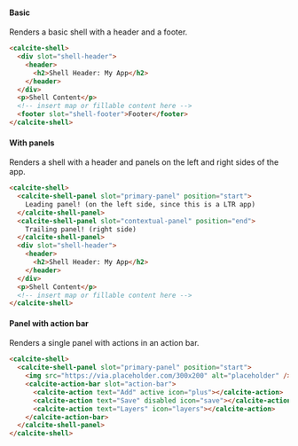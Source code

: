 #### Basic

Renders a basic shell with a header and a footer.

```html
<calcite-shell>
  <div slot="shell-header">
    <header>
      <h2>Shell Header: My App</h2>
    </header>
  </div>
  <p>Shell Content</p>
  <!-- insert map or fillable content here -->
  <footer slot="shell-footer">Footer</footer>
</calcite-shell>
```

#### With panels

Renders a shell with a header and panels on the left and right sides of the app.

```html
<calcite-shell>
  <calcite-shell-panel slot="primary-panel" position="start">
    Leading panel! (on the left side, since this is a LTR app)
  </calcite-shell-panel>
  <calcite-shell-panel slot="contextual-panel" position="end">
    Trailing panel! (right side)
  </calcite-shell-panel>
  <div slot="shell-header">
    <header>
      <h2>Shell Header: My App</h2>
    </header>
  </div>
  <p>Shell Content</p>
  <!-- insert map or fillable content here -->
</calcite-shell>
```

#### Panel with action bar

Renders a single panel with actions in an action bar.

```html
<calcite-shell>
  <calcite-shell-panel slot="primary-panel" position="start">
    <img src="https://via.placeholder.com/300x200" alt="placeholder" />
    <calcite-action-bar slot="action-bar">
      <calcite-action text="Add" active icon="plus"></calcite-action>
      <calcite-action text="Save" disabled icon="save"></calcite-action>
      <calcite-action text="Layers" icon="layers"></calcite-action>
    </calcite-action-bar>
  </calcite-shell-panel>
</calcite-shell>
```
